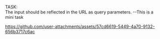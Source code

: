 TASK:  
The input should be reflected in the URL as query parameters.    --This is a mini task


    

https://github.com/user-attachments/assets/57cd6619-5449-4a70-9132-656b3717c6ac
